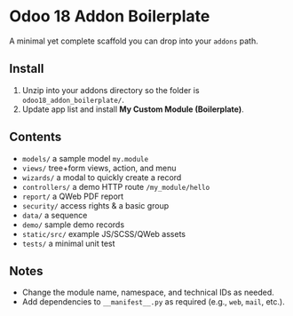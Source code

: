 # Odoo 18 Addon Boilerplate

A minimal yet complete scaffold you can drop into your `addons` path.

## Install
1. Unzip into your addons directory so the folder is `odoo18_addon_boilerplate/`.
2. Update app list and install **My Custom Module (Boilerplate)**.

## Contents
- `models/` a sample model `my.module`
- `views/` tree+form views, action, and menu
- `wizards/` a modal to quickly create a record
- `controllers/` a demo HTTP route `/my_module/hello`
- `report/` a QWeb PDF report
- `security/` access rights & a basic group
- `data/` a sequence
- `demo/` sample demo records
- `static/src/` example JS/SCSS/QWeb assets
- `tests/` a minimal unit test

## Notes
- Change the module name, namespace, and technical IDs as needed.
- Add dependencies to `__manifest__.py` as required (e.g., `web`, `mail`, etc.).
